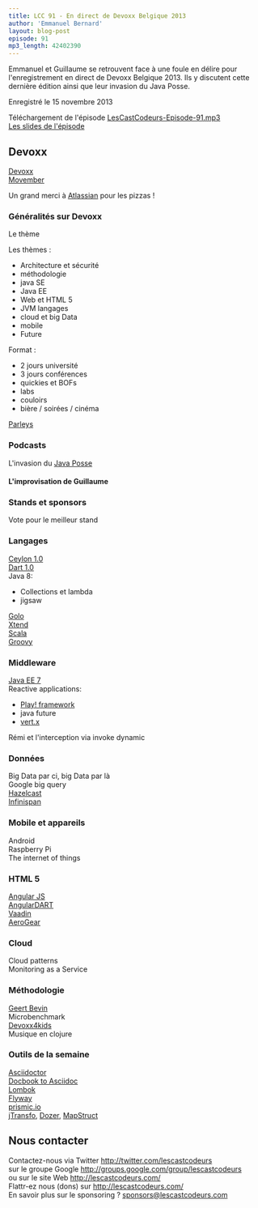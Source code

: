 ```yaml
---
title: LCC 91 - En direct de Devoxx Belgique 2013
author: 'Emmanuel Bernard'
layout: blog-post
episode: 91
mp3_length: 42402390
---
```


Emmanuel et Guillaume se retrouvent face à une foule en délire pour l'enregistrement en direct de Devoxx Belgique 2013.
Ils y discutent cette dernière édition ainsi que leur invasion du Java Posse.

Enregistré le 15 novembre 2013

Téléchargement de l'épisode [LesCastCodeurs-Episode-91.mp3](http://traffic.libsyn.com/lescastcodeurs/LesCastCodeurs-Episode-91.mp3)  
[Les slides de l'épisode](http://www.slideshare.net/emmanuelbernard/les-cast-codeurs-devoxx-belgique-2013)

## Devoxx

[Devoxx](http://www.devoxx.be/#/)  
[Movember](http://fr.movember.com)  

Un grand merci à [Atlassian](http://atlassian.fr) pour les pizzas !  

### Généralités sur Devoxx

Le thème

Les thèmes :

* Architecture et sécurité
* méthodologie
* java SE
* Java EE
* Web et HTML 5
* JVM langages
* cloud et big Data
* mobile
* Future<Devoxx>

Format :

* 2 jours université
* 3 jours conférences
* quickies et BOFs
* labs
* couloirs
* bière / soirées / cinéma

[Parleys](https://www.parleys.com/home)

###  Podcasts

L'invasion du [Java Posse](http://javaposse.com)

#### L'improvisation de Guillaume

###  Stands et sponsors

Vote pour le meilleur stand

### Langages

[Ceylon 1.0](http://ceylon-lang.org/blog/2013/11/12/ceylon-1/)  
[Dart 1.0](http://news.dartlang.org/2013/11/dart-10-stable-sdk-for-structured-web.html)  
Java 8:

* Collections et lambda
* jigsaw

[Golo](http://golo-lang.org)  
[Xtend](http://www.eclipse.org/xtend/)  
[Scala](http://scala-lang.org)  
[Groovy](http://groovy.codehaus.org)  

###  Middleware

[Java EE 7](http://www.oracle.com/technetwork/java/javaee/overview/index.html)  
Reactive applications:

* [Play! framework](http://www.playframework.com)
* java future
* [vert.x](http://vertx.io)

Rémi et l'interception via invoke dynamic  

###  Données

Big Data par ci, big Data par là  
Google big query  
[Hazelcast](http://www.hazelcast.com)  
[Infinispan](http://infinispan.org)  

### Mobile et appareils

Android  
Raspberry Pi  
The internet of things

### HTML 5

[Angular JS](http://angularjs.org)  
[AngularDART](http://blog.angulardart.org/2013/11/today-we-are-happy-to-share-with-you.html)  
[Vaadin](https://vaadin.com/home)  
[AeroGear](http://aerogear.org)  

### Cloud

Cloud patterns  
Monitoring as a Service  

### Méthodologie

[Geert Bevin](https://twitter.com/gbevin)  
Microbenchmark  
[Devoxx4kids](http://www.devoxx.com/display/4KIDS/Home)  
Musique en clojure  

###  Outils de la semaine

[Asciidoctor](http://asciidoctor.org)  
[Docbook to Asciidoc](https://github.com/emmanuelbernard/docbook2asciidoc)  
[Lombok](http://projectlombok.org)  
[Flyway](http://flywaydb.org)  
[prismic.io](https://prismic.io)  
[jTransfo](http://jtransfo.org), [Dozer](http://dozer.sourceforge.net), [MapStruct](http://mapstruct.org)

## Nous contacter

Contactez-nous via Twitter <http://twitter.com/lescastcodeurs>  
sur le groupe Google <http://groups.google.com/group/lescastcodeurs>  
ou sur le site Web <http://lescastcodeurs.com/>  
Flattr-ez nous (dons) sur <http://lescastcodeurs.com/>  
En savoir plus sur le sponsoring ? sponsors@lescastcodeurs.com
